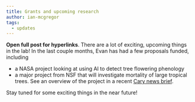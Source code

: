 ```yaml
---
title: Grants and upcoming research
author: ian-mcgregor
tags:
  - updates
---
```


**Open full post for hyperlinks**. There are a lot of exciting, upcoming things in the lab! In the last couple months, Evan has had a few proposals funded, including
- a NASA project looking at using AI to detect tree flowering phenology
- a major project from NSF that will investigate mortality of large tropical trees. See an overview of the project in a recent [Cary news brief](https://www.caryinstitute.org/news-insights/feature/whats-killing-giant-tropical-trees-17m-awards-cary-led-team-aims-find-out).

Stay tuned for some exciting things in the near future!